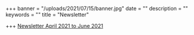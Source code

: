 +++
banner = "/uploads/2021/07/15/banner.jpg"
date = ""
description = ""
keywords = ""
title = "Newsletter"

+++
[Newsletter April 2021 to June 2021](/uploads/2021/07/15/newsletter-april-2021-to-june-2021.pdf "News")